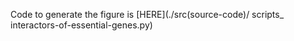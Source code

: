 Code to generate the figure is [HERE](./src(source-code)/
scripts_
interactors-of-essential-genes.py)